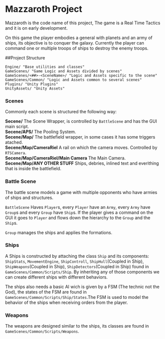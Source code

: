 # Mazzaroth Project
Mazzaroth is the code name of this project, The game is a Real Time Tactics and it is on early development. 

On this game the player embodies a general with planets and an army of ships, its objective is to conquer the galaxy. Currently the player can command one or multiple troops of ships to destroy the enemy troops.


##Project Structure
```
Engine/ "Base utilities and classes"
GameScenes/ "Game Logic and Assets divided by scenes"
GameScenes/<##>-<SceneName>/ "Logic and Assets specific to the scene"
GameScenes/Common/ "Logic and Assets common to several scenes"
Plugins/ "Unity Plugins"
UnityAssets/ "Unity Assets"
```
### Scenes
Commonly each scene is structured the following way:

**Secene/** The Scene Wrapper, is controlled by ```BattleScene``` and has the GUI main script.   
**Secene/APS/** The Pooling System.  
**Secene/Map/** The battlefield wrapper, in some cases it has some triggers atached.  
**Secene/Map/CameraRiel** A rail on which the camera moves. Controlled by ```RTSCamera```.  
**Secene/Map/CameraRiel/Main Camera** The Main Camera.  
**Secene/Map/ANY OTHER STUFF** Ships, debries, inlined text and everithing that is inside the battlefield.

### Battle Scene
The battle scene models a game with multiple opponents who have armies of ships and structures.

```BattleScene``` Haves ```Player```s, every ```Player``` have an ```Army```, every ```Army``` have ```Group```s and every ```Group``` have ```Ship```s. If the player gives a command on the GUI it goes to ```Player``` and flows down the hierarchy to the ```Group``` and the ```Ship```s.

```Group``` manages the ships and applies the formations.

### Ships
A Ships is constructed by attaching the class ```Ship``` and its components: ```ShipStats```, ```MovementEngine```, ```ShipControll```, ```ShipHull```(Coupled in Ship), ```ShipWeapons```(Coupled in Ship), ```ShipDetectors```(Coupled in Ship) found in ```GameScenes/Common/Scripts/Ship```.  By inheriting any of those components we can create different ships with different behaviors.

The ships also needs a basic AI wich is given by a FSM (The technic not the God), the states of the FSM are found in ```GameScenes/Common/Scripts/Ship/States```.The FSM is used to model the behavior of the ships when receiving orders from the player.

### Weapons
The weapons are designed similar to the ships, its classes are found in ```GameScenes/Common/Scripts/Weapons```.